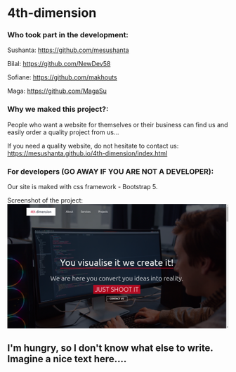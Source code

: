 # 4th-dimension

### Who took part in the development:

Sushanta: https://github.com/mesushanta

Bilal: https://github.com/NewDev58

Sofiane: https://github.com/makhouts

Maga: https://github.com/MagaSu

### Why we maked this project?:
People who want a website for themselves or their business can find us and easily order a quality project from us...

If you need a quality website, do not hesitate to contact us:
https://mesushanta.github.io/4th-dimension/index.html


### For developers (GO AWAY IF YOU ARE NOT A DEVELOPER): 

Our site is maked with css framework - Bootstrap 5.

Screenshot of the project:
![ScreenShot](screenshot.png)

## I'm hungry, so I don't know what else to write. Imagine a nice text here....
